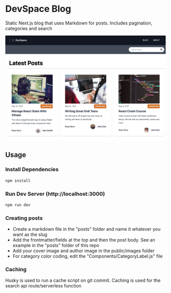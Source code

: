 # DevSpace Blog

Static Next.js blog that uses Markdown for posts. Includes pagination, categories and search

![DevSpace Blog](/public/images/screen.png "DevSpace Blog")

## Usage

### Install Dependencies

```bash
npm install
```

### Run Dev Server (http://localhost:3000)

```bash
npm run dev
```

### Creating posts

- Create a markdown file in the "posts" folder and name it whatever you want as the slug
- Add the frontmatter/fields at the top and then the post body. See an example in the "posts" folder of this repo
- Add your cover image and author image in the public/images folder
- For category color coding, edit the "Components/CategoryLabel.js" file

### Caching

Husky is used to run a cache script on git commit. Caching is used for the search api route/serverless function
